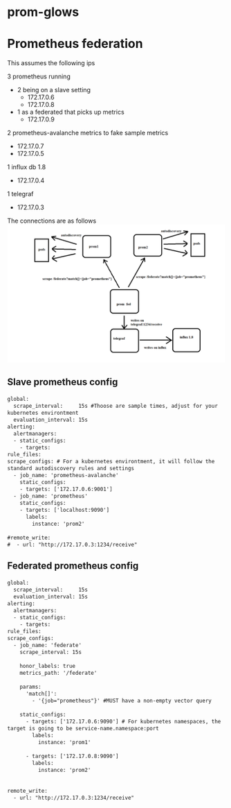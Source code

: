 # prom-glows
# Prometheus federation

This assumes the following ips

3 prometheus running
 - 2 being on a slave setting
   - 172.17.0.6
   - 172.17.0.8
 - 1 as a federated that picks up metrics
   - 172.17.0.9

2 prometheus-avalanche metrics to fake sample metrics
 - 172.17.0.7
 - 172.17.0.5

1 influx db 1.8
 - 172.17.0.4

1 telegraf
 - 172.17.0.3

The connections are as follows
![](./fed.png)

## Slave prometheus config

```
global:
  scrape_interval:     15s #Thoose are sample times, adjust for your kubernetes environtment
  evaluation_interval: 15s
alerting:
  alertmanagers:
  - static_configs:
    - targets:
rule_files:
scrape_configs: # For a kubernetes environtment, it will follow the standard autodiscovery rules and settings
  - job_name: 'prometheus-avalanche'
    static_configs:
    - targets: ['172.17.0.6:9001']
  - job_name: 'prometheus'
    static_configs:
    - targets: ['localhost:9090']
      labels:
        instance: 'prom2'

#remote_write:
#  - url: "http://172.17.0.3:1234/receive"

```

## Federated prometheus config

```
global:
  scrape_interval:     15s
  evaluation_interval: 15s
alerting:
  alertmanagers:
  - static_configs:
    - targets:
rule_files:
scrape_configs:
  - job_name: 'federate'
    scrape_interval: 15s

    honor_labels: true
    metrics_path: '/federate'

    params:
      'match[]':
        - '{job="prometheus"}' #MUST have a non-empty vector query

    static_configs: 
      - targets: ['172.17.0.6:9090'] # For kubernetes namespaces, the target is going to be service-name.namespace:port
        labels:
          instance: 'prom1'
      
      - targets: ['172.17.0.8:9090']
        labels:
          instance: 'prom2'


remote_write:
  - url: "http://172.17.0.3:1234/receive"

```

